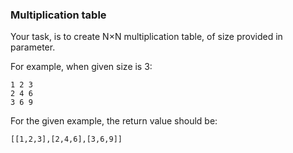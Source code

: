 ### Multiplication table

Your task, is to create N×N multiplication table, of size provided in parameter.

For example, when given size is 3:
```shell
1 2 3
2 4 6
3 6 9
```

For the given example, the return value should be:
```shell
[[1,2,3],[2,4,6],[3,6,9]]
```
